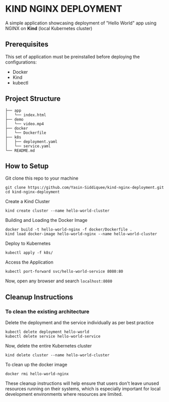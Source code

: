 # KIND NGINX DEPLOYMENT

A simple application showcasing deployment of "Hello World" app using NGINX on **Kind** (local Kubernetes cluster)


## Prerequisites
This set of application must be preinstalled before deploying the configurations:
- Docker
- Kind
- kubectl

## Project Structure
```
├── app
│   └── index.html
├── demo
│   └── video.mp4
├── docker
│   └── Dockerfile
├── k8s
│   ├── deployment.yaml
│   └── service.yaml
└── README.md

```

## How to Setup

Git clone this repo to your machine
```
git clone https://github.com/Yasin-Siddiquee/kind-nginx-deployment.git
cd kind-nginx-deployment
```

Create a Kind Cluster
```
kind create cluster --name hello-world-cluster
```

Building and Loading the Docker Image
```
docker build -t hello-world-nginx -f docker/Dockerfile .
kind load docker-image hello-world-nginx --name hello-world-cluster
```

Deploy to Kubernetes
```
kubectl apply -f k8s/
```

Access the Application
```
kubectl port-forward svc/hello-world-service 8080:80
```
Now, open any browser and search `localhost:8080`



## Cleanup Instructions

### To clean the existing architecture
Delete the deployment and the service individually as per best practice
```
kubectl delete deployment hello-world
kubectl delete service hello-world-service
```

Now, delete the entire Kubernetes cluster
```
kind delete cluster --name hello-world-cluster
```
To clean up the docker image
```
docker rmi hello-world-nginx
```

These cleanup instructions will help ensure that users don't leave unused resources running on their systems, which is especially important for local development environments where resources are limited.
